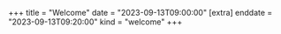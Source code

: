 +++
title = "Welcome"
date = "2023-09-13T09:00:00"
[extra]
enddate = "2023-09-13T09:20:00"
kind = "welcome"
+++
